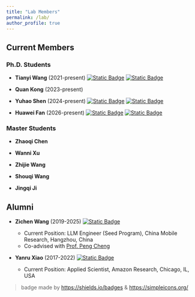 ```yaml
---
title: "Lab Members"
permalink: /lab/
author_profile: true
---
```



## Current Members

### Ph.D. Students
- **Tianyi Wang** (2021-present) [![Static Badge](https://img.shields.io/badge/Google%20Scholar-%20?style=social&logo=googlescholar)](https://scholar.google.com/citations?user=RFuhM2IAAAAJ&hl=us-EN) [![Static Badge](https://img.shields.io/badge/Email-%20?style=social&logo=gmail)](mailto:wty1998@zju.edu.cn)

- **Quan Kong** (2023-present) 

- **Yuhao Shen** (2024-present) [![Static Badge](https://img.shields.io/badge/Google%20Scholar-%20?style=social&logo=googlescholar)](https://scholar.google.com/citations?user=kYveqcQAAAAJ&hl=us-EN) [![Static Badge](https://img.shields.io/badge/Email-%20?style=social&logo=gmail)](mailto:riven@zju.edu.cn)

- **Huawei Fan** (2026-present) [![Static Badge](https://img.shields.io/badge/personal%20page-%20?style=social&logo=materialformkdocs)](https://www.philfan.cn) [![Static Badge](https://img.shields.io/badge/Email-%20?style=social&logo=gmail)](mailto:hw.phil.fan@gmail.com)

### Master Students
- **Zhaoqi Chen** 

- **Wanni Xu** 

- **Zhijie Wang** 

- **Shouqi Wang** 

- **Jingqi Ji** 

## Alumni

- **Zichen Wang** (2019-2025) [![Static Badge](https://img.shields.io/badge/Email-%20?style=social&logo=gmail)](mailto:withnorman@zju.edu.cn)
  - Current Position: LLM Engineer (Seed Program), China Mobile Research, Hangzhou, China
  - Co-advised with [Prof. Peng Cheng](https://person.zju.edu.cn/cp)

- **Yanru Xiao** (2017-2022) [![Static Badge](https://img.shields.io/badge/personal%20page-%20?style=social&logo=materialformkdocs)](https://sites.google.com/view/yr-xiao)
  - Current Position: Applied Scientist, Amazon Research, Chicago, IL, USA


> badge made by https://shields.io/badges & https://simpleicons.org/

